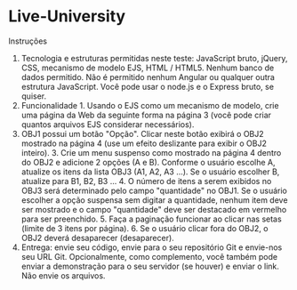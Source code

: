 # Live-University
Instruções
1. Tecnologia e estruturas permitidas neste teste: JavaScript bruto, jQuery, CSS, mecanismo de modelo EJS, HTML / HTML5. Nenhum banco de dados permitido. Não é permitido nenhum Angular ou qualquer outra estrutura JavaScript. Você pode usar o node.js e o Express bruto, se quiser.
2. Funcionalidade 1. Usando o EJS como um mecanismo de modelo, crie uma página da Web da seguinte forma na página 3 (você pode criar quantos arquivos EJS considerar necessários). 
2. OBJ1 possui um botão "Opção". Clicar neste botão exibirá o OBJ2 mostrado na página 4 (use um efeito deslizante para exibir o OBJ2 inteiro). 3. Crie um menu suspenso como mostrado na página 4 dentro do OBJ2 e adicione 2 opções (A e B). Conforme o usuário escolhe A, atualize os itens da lista OBJ3 (A1, A2, A3 ...). Se o usuário escolher B, atualize para B1, B2, B3 ... 4. O número de itens a serem exibidos no OBJ3 será determinado pelo campo "quantidade" no OBJ1. Se o usuário escolher a opção suspensa sem digitar a quantidade, nenhum item deve ser mostrado e o campo "quantidade" deve ser destacado em vermelho para ser preenchido. 5. Faça a paginação funcionar ao clicar nas setas (limite de 3 itens por página). 6. Se o usuário clicar fora do OBJ2, o OBJ2 deverá desaparecer (desaparecer).
3. Entrega: envie seu código, envie para o seu repositório Git e envie-nos seu URL Git. Opcionalmente, como complemento, você também pode enviar a demonstração para o seu servidor (se houver) e enviar o link. Não envie os arquivos.
 
